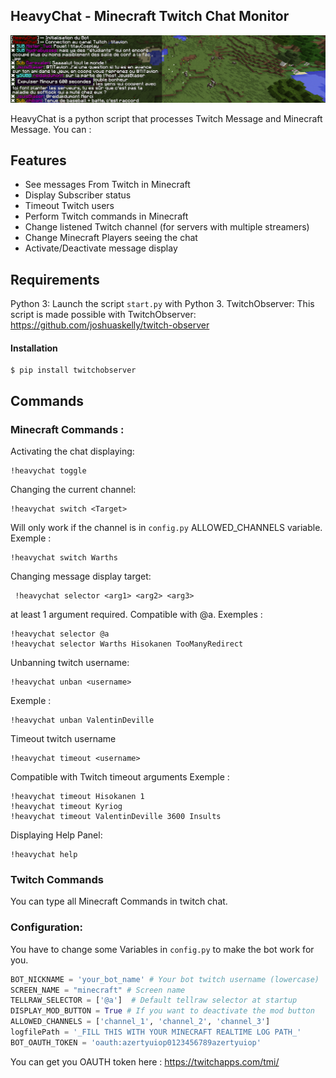 ## HeavyChat - Minecraft Twitch Chat Monitor

![illustration](https://github.com/Warths/HeavyChat---Minecraft-Twitch-Chat-monitor/raw/master/img.png)

HeavyChat is a python script that processes Twitch Message and Minecraft Message.
You can : 

## Features

 - See messages From Twitch in Minecraft
 - Display Subscriber status
 - Timeout Twitch users
 - Perform Twitch commands in Minecraft
 - Change listened  Twitch channel (for servers with multiple streamers)
 - Change Minecraft Players seeing the chat
 - Activate/Deactivate message display

## Requirements

Python 3:
Launch the script `start.py` with Python 3.
TwitchObserver:
This script is made possible with TwitchObserver:
https://github.com/joshuaskelly/twitch-observer
#### Installation 

    $ pip install twitchobserver

## Commands
### Minecraft Commands :
Activating the chat displaying:

    !heavychat toggle

Changing the current channel:

    !heavychat switch <Target>
Will only work if the channel is in `config.py` ALLOWED_CHANNELS variable.
Exemple : 

    !heavychat switch Warths
 
 Changing message display target:

     !heavychat selector <arg1> <arg2> <arg3>
at least 1 argument required. Compatible with @a.
Exemples :

    !heavychat selector @a
    !heavychat selector Warths Hisokanen TooManyRedirect

Unbanning twitch username:

    !heavychat unban <username>
Exemple : 

    !heavychat unban ValentinDeville
Timeout twitch username

    !heavychat timeout <username>
Compatible with Twitch timeout arguments
Exemple : 

    !heavychat timeout Hisokanen 1
    !heavychat timeout Kyriog
    !heavychat timeout ValentinDeville 3600 Insults
Displaying Help Panel:

    !heavychat help

### Twitch Commands

You can type all Minecraft Commands in twitch chat.

### Configuration:
You have to change some Variables in `config.py` to make the bot work for you.

```python
BOT_NICKNAME = 'your_bot_name' # Your bot twitch username (lowercase)
SCREEN_NAME = "minecraft" # Screen name
TELLRAW_SELECTOR = ['@a']  # Default tellraw selector at startup
DISPLAY_MOD_BUTTON = True # If you want to deactivate the mod button
ALLOWED_CHANNELS = ['channel_1', 'channel_2', 'channel_3']  
logfilePath = '_FILL THIS WITH YOUR MINECRAFT REALTIME LOG PATH_'
BOT_OAUTH_TOKEN = 'oauth:azertyuiop0123456789azertyuiop'
```

You can get you OAUTH token here : https://twitchapps.com/tmi/


